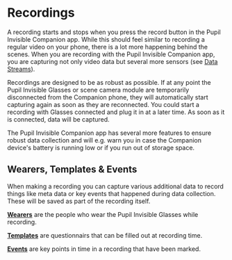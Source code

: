 # Recordings
A recording starts and stops when you press the record button in the Pupil Invisible Companion app. While this should feel similar to recording a regular video on your phone, there is a lot more happening behind the scenes. When you are recording with the Pupil Invisible Companion app, you are capturing not only video data but several more sensors (see [Data Streams](/data-collection/data-streams/)).

Recordings are designed to be as robust as possible. If at any point the Pupil Invisible Glasses or scene camera module are temporarily disconnected from the Companion phone, they will automatically start capturing again as soon as they are reconnected. You could start a recording with Glasses connected and plug it in at a later time. As soon as it is connected, data will be captured.

The Pupil Invisible Companion app has several more features to ensure robust data collection and will e.g. warn you in case the Companion device's battery is running low or if you run out of storage space.

## Wearers, Templates & Events
When making a recording you can capture various additional data to record things like meta data or key events that happened during data collection. These will be saved as part of the recording itself.

[**Wearers**](/data-collection/wearers/) are the people who wear the Pupil Invisible Glasses while recording.

[**Templates**](/data-collection/templates/) are questionnairs that can be filled out at recording time.

[**Events**](/data-collection/events/) are key points in time in a recording that have been marked.
